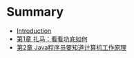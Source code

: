 # Summary

* [Introduction](README.md)
* [第1章 扎马：看看功底如何](di-1-zhang-zha-ma-ff1a-kan-kan-gong-di-ru-he.md)
* [第2章 Java程序员要知道计算机工作原理](di-2-zhang-java-cheng-xu-yuan-yao-zhi-dao-ji-suan-ji-gong-zuo-yuan-li.md)

